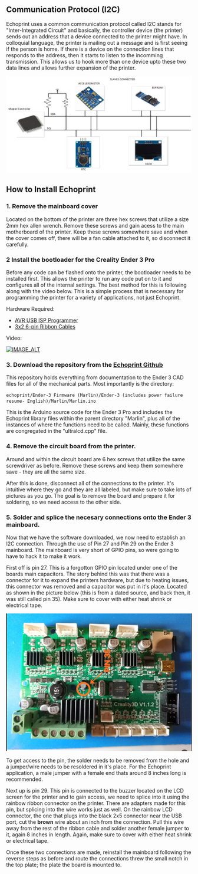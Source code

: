 
## Communication Protocol (I2C)

Echoprint uses a common communication protocol called I2C stands for "Inter-Integrated Circuit" and basically, the controller device (the printer) sends out an address that a device connected to the printer might have. In colloquial language, the printer is mailing out a message and is first seeing if the person is home. If there is a device on the connection lines that responds to the address, then it starts to listen to the incomming transmission. This allows us to hook more than one device upto these two data lines and allows further expansion of the printer.

![I2C Protocol](images/i2C.jpg)

## How to Install Echoprint

### 1. Remove the mainboard cover

Located on the bottom of the printer are three hex screws that utilize a size 2mm hex allen wrench. Remove these screws and gain acess to the main motherboard of the printer. Keep these screws somewhere save and when the cover comes off, there will be a fan cable attached to it, so disconnect it carefully. 

### 2 Install the bootloader for the Creality Ender 3 Pro

Before any code can be flashed onto the printer, the bootloader needs to be installed first. This allows the printer to run any code put on to it and configures all of the internal settings. The best method for this is following along with the video below. This is a simple process that is necessary for programming the printer for a variety of applications, not just Echoprint. 

Hardware Required: 
- [AVR USB ISP Programmer](https://www.amazon.com/dp/B07NZ59VK2?psc=1&ref=ppx_yo2ov_dt_b_product_details)
- [3x2 6-pin Ribbon Cables](https://www.amazon.com/dp/B07Q2SX5CX?psc=1&ref=ppx_yo2ov_dt_b_product_details)

Video:  

[![IMAGE_ALT](https://img.youtube.com/vi/aquuSNEekvY/maxresdefault.jpg)](https://www.youtube.com/watch?v=aquuSNEekvY)

### 3. Download the repository from the [Echoprint Github](https://github.com/nickhoug/echoprint)

This repository holds everything from documentation to the Ender 3 CAD files for all of the mechanical parts. Most importantly is the directory: 
    
    echoprint/Ender-3 Firmware (Marlin)/Ender-3 (includes power failure resume- English)/Marlin/Marlin.ino

This is the Arduino source code for the Ender 3 Pro and includes the Echoprint library files within the parent directory "Marlin", plus all of the instances of where the functions need to be called. Mainly, these functions are congregated in the "ultralcd.cpp" file. 

### 4. Remove the circuit board from the printer. 

Around and within the circuit board are 6 hex screws that utilize the same screwdriver as before. Remove these screws and keep them somewhere save - they are all the same size. 

After this is done, disconnect all of the connections to the printer. It's intuitive where they go and they are all labeled, but make sure to take lots of pictures as you go. The goal is to remove the board and prepare it for soldering, so we need access to the other side. 

### 5. Solder and splice the necesary connections onto the Ender 3 mainboard. 

Now that we have the software downloaded, we now need to establish an I2C connection. Through the use of Pin 27 and Pin 29 on the Ender 3 mainboard. The mainboard is very short of GPIO pins, so were going to have to hack it to make it work. 

First off is pin 27. This is a forgotton GPIO pin located under one of the boards main capacitors. The story behind this was that there was a connector for it to expand the printers hardware, but due to heating issues, this connector was removed and a capacitor was put in it's place. Located as shown in the picture below (this is from a dated source, and back then, it was still called pin 35). Make sure to cover with either heat shrink or electrical tape.

![Pin 27](images\pin_27.PNG)

To get access to the pin, the solder needs to be removed from the hole and a jumper/wire needs to be resoldered in it's place. For the Echoprint application, a male jumper with a female end thats around 8 inches long is recommended.

Next up is pin 29. This pin is connected to the buzzer located on the LCD screen for the printer and to gain access, we need to splice into it using the rainbow ribbon connector on the printer. There are adapters made for this pin, but splicing into the wire works just as well. On the rainbow LCD connector, the one that plugs into the black 2x5 connector near the USB port, cut the **brown** wire about an inch from the connection. Pull this wire away from the rest of the ribbon cable and solder another female jumper to it, again 8 inches in length. Again, make sure to cover with either heat shrink or electrical tape. 

Once these two connections are made, reinstall the mainboard following the reverse steps as before and route the connections threw the small notch in the top plate; the plate the board is mounted to.